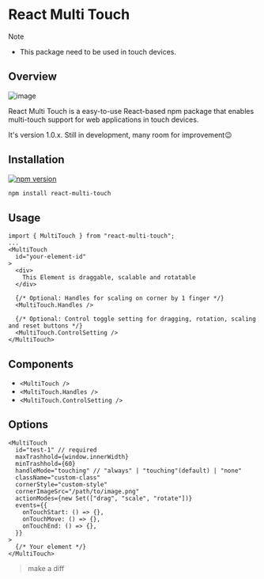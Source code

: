 # React Multi Touch

> [!NOTE]
> - This package need to be used in touch devices. 

## Overview

![image](https://github.com/user-attachments/assets/7514e307-dc73-407c-8f11-b9bb1d89122b)

React Multi Touch is a easy-to-use React-based npm package that enables multi-touch support for web applications in touch devices. 

It's version 1.0.x. Still in development, many room for improvement😉

## Installation 

[![npm version](https://img.shields.io/npm/v/react-multi-touch.svg?style=square)](https://www.npmjs.org/package/react-multi-touch)

```bash
npm install react-multi-touch
```

## Usage
```tsx
import { MultiTouch } from "react-multi-touch";
...
<MultiTouch
  id="your-element-id"
>
  <div>
    This Element is draggable, scalable and rotatable
  </div>
  
  {/* Optional: Handles for scaling on corner by 1 finger */}
  <MultiTouch.Handles /> 

  {/* Optional: Control toggle setting for dragging, rotation, scaling and reset buttons */}
  <MultiTouch.ControlSetting />
</MultiTouch>
```

## Components
- `<MultiTouch />`
- `<MultiTouch.Handles />`
- `<MultiTouch.ControlSetting />`

## Options
```tsx
<MultiTouch
  id="test-1" // required
  maxTrashhold={window.innerWidth}
  minTrashhold={60}
  handleMode="touching" // "always" | "touching"(default) | "none"
  className="custom-class"
  cornerStyle="custom-style"
  cornerImageSrc="/path/to/image.png"
  actionModes={new Set(["drag", "scale", "rotate"])}
  events={{
    onTouchStart: () => {},
    onTouchMove: () => {},
    onTouchEnd: () => {},
  }}
>
  {/* Your element */}
</MultiTouch>
```

> make a diff